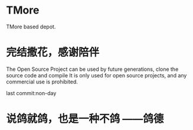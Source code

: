 # TMore
TMore based depot.
# 完结撒花，感谢陪伴
The Open Source Project can be used by future generations, clone the source code and compile
It is only used for open source projects, and any commercial use is prohibited.

last commit:non-day

# 说鸽就鸽，也是一种不鸽 ——鸽德
